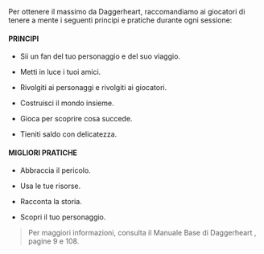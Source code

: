 Per ottenere il massimo da Daggerheart, raccomandiamo ai giocatori di tenere a mente i seguenti principi e pratiche durante ogni sessione:

#### PRINCIPI

- Sii un fan del tuo personaggio e del suo viaggio.

- Metti in luce i tuoi amici.

- Rivolgiti ai personaggi e rivolgiti ai giocatori.

- Costruisci il mondo insieme.

- Gioca per scoprire cosa succede.

- Tieniti saldo con delicatezza.

#### MIGLIORI PRATICHE

- Abbraccia il pericolo.

- Usa le tue risorse.

- Racconta la storia.

- Scopri il tuo personaggio.  

> Per maggiori informazioni, consulta il Manuale  Base di Daggerheart , pagine 9 e 108.